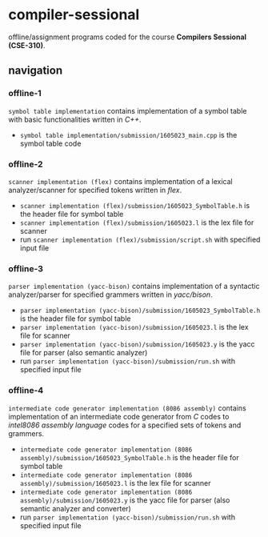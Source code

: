 # compiler-sessional
offline/assignment programs coded for the course **Compilers Sessional (CSE-310)**.  
## navigation  
### offline-1
```symbol table implementation``` contains implementation of a symbol table with basic functionalities written in _C++_.  
- ```symbol table implementation/submission/1605023_main.cpp``` is the symbol table code  
### offline-2  
```scanner implementation (flex)``` contains implementation of a lexical analyzer/scanner for specified tokens written in _flex_.  
- ```scanner implementation (flex)/submission/1605023_SymbolTable.h``` is the header file for symbol table  
- ```scanner implementation (flex)/submission/1605023.l``` is the lex file for scanner  
- run ```scanner implementation (flex)/submission/script.sh``` with specified input file  
### offline-3
```parser implementation (yacc-bison)``` contains implementation of a syntactic analyzer/parser for specified grammers written in _yacc/bison_.  
- ```parser implementation (yacc-bison)/submission/1605023_SymbolTable.h``` is the header file for symbol table  
- ```parser implementation (yacc-bison)/submission/1605023.l``` is the lex file for scanner  
- ```parser implementation (yacc-bison)/submission/1605023.y``` is the yacc file for parser (also semantic analyzer)  
- run ```parser implementation (yacc-bison)/submission/run.sh``` with specified input file  
### offline-4
```intermediate code generator implementation (8086 assembly)``` contains implementation of an intermediate code generator from _C_ codes to _intel8086 assembly language_ codes for a specified sets of tokens and grammers.
- ```intermediate code generator implementation (8086 assembly)/submission/1605023_SymbolTable.h``` is the header file for symbol table  
- ```intermediate code generator implementation (8086 assembly)/submission/1605023.l``` is the lex file for scanner  
- ```intermediate code generator implementation (8086 assembly)/submission/1605023.y``` is the yacc file for parser (also semantic analyzer and converter)  
- run ```parser implementation (yacc-bison)/submission/run.sh``` with specified input file  
